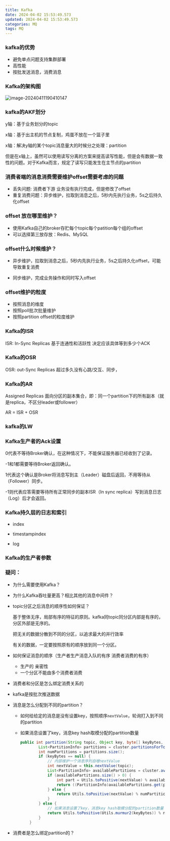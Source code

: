 ```yaml
---
title: Kafka
date: 2024-04-02 15:53:49.573
updated: 2024-04-02 15:53:49.573
categories: MQ
tags: MQ
---
```


### kafka的优势

- 避免单点问题支持集群部署
- 高性能
- 按批发送消息，消费消息

### Kafka的架构图

![image-20240411190410147](https://imgs.iwhy.dev/2024/04/c631c380ea7495b367d4245f4c034658.png)

### kafka的AKF划分

y轴：基于业务划分的topic

x轴：基于出主机的节点复制，鸡蛋不放在一个篮子里

x轴：解决y轴的某个topic消息量大的时候分之处理：partition

但是在x轴上，虽然可以使用读写分离的方案来提高读写性能，但是会有数据一致性的问题。对于Kafka而言，规定了读写只能发生在主节点的partition

### 消费者端的消息消费需要维护offset需要考虑的问题

- 丢失问题: 消费者下游 业务没有执行完成，但是修改了offset
- 重复消费问题：异步维护，拉取到消息之后，5秒内先执行业务，5s之后持久化offset

### offset 放在哪里维护？

- 使用Kafka自己的broker存贮每个topic每个patition每个组的offset
- 可以选择第三放存放：Redis、MySQL

### offset什么时候维护？

- 异步维护，拉取到消息之后，5秒内先执行业务，5s之后持久化offset，可能导致重复消费

- 同步维护，完成业务操作和同时写入offset



### offset维护的粒度

- 按照消息的维度
- 按照poll批次批量维护
- 按照partition offset的粒度维护

### Kafka的ISR

ISR: In-Sync Replicas 基于连通性和活跃性 决定应该具体等到多少个ACK

### Kafka的OSR

OSR: out-Sync Replicas 超过多久没有心跳/交互、同步，

### Kafka的AR

Assigned Replicas  面向分区的副本集合，即：同一个partition下的所有副本（就是replica，不区分leader或follower）

AR = ISR + OSR

### kafka的LW

### Kafka生产者的Ack设置

0代表不等待Broker确认，在这种情况下，不能保证服务器已经收到了记录。

-1和1都需要等待Broker返回确认。

1代表这个确认是Broker将消息写到主（Leader）磁盘后返回，不用等待从（Follower）同步。

-1则代表应答需要等待所有正常同步的副本ISR（In sync replica）写到消息日志（Log）后才会返回。

### Kafka持久层的日志和索引

- index

- timestampindex

- log

### Kafka的生产者参数















### 疑问：

- 为什么需要使用Kafka？

- 为什么Kafka吞吐量更高？相比其他的消息中间件？

- topic分区之后消息的顺序性如何保证？

  基于整体无序，局部有序的特征的原则。kafka同topic同分区内部是有序的，分区外部是无序的。

  把无关的数据分散到不同的分区，以追求最大的并行效率

  有关的数据，一定要按照原有的顺序放到同一个分区。

- 如何保证消息的顺序（生产者生产消息入队的有序 消费者消费的有序）

  - 生产的 亲密性
  - 一个分区不能由多个消费者消费

- 消费者和分区是怎么绑定消费关系的

- kafka是按批次推送数据

- 消息是怎么分配到不同的partition？

  - 如何给给定的消息是没有设置key，按照顺序`nextValue`，轮询打入到不同的partition

  - 如果消息设置了key，消息key hash取模分配的partition数量

    ```java
    public int partition(String topic, Object key, byte[] keyBytes, Object value, byte[] valueBytes, Cluster cluster) {
            List<PartitionInfo> partitions = cluster.partitionsForTopic(topic);
            int numPartitions = partitions.size();
            if (keyBytes == null) {
              	// 内部维护一个消息序列自增nextValue
                int nextValue = this.nextValue(topic);
                List<PartitionInfo> availablePartitions = cluster.availablePartitionsForTopic(topic);
                if (availablePartitions.size() > 0) {
                    int part = Utils.toPositive(nextValue) % availablePartitions.size();
                    return ((PartitionInfo)availablePartitions.get(part)).partition();
                } else {
                    return Utils.toPositive(nextValue) % numPartitions;
                }
            } else {
              	// 如果消息设置了key，消息key hash取模分配的partition数量
                return Utils.toPositive(Utils.murmur2(keyBytes)) % numPartitions;
            }
        }
    ```

- 消费者是怎么绑定partition的？